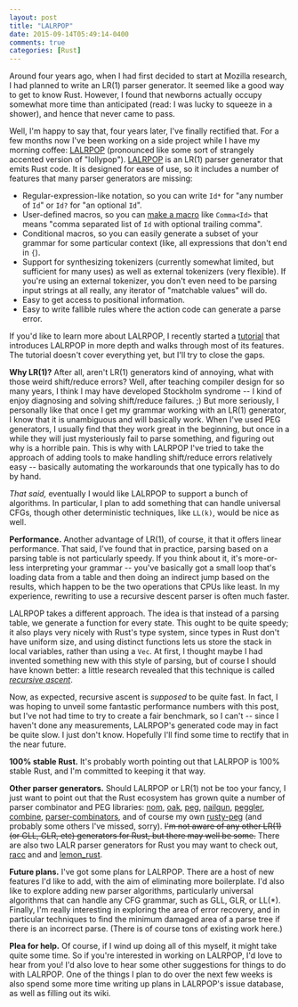 ```yaml
---
layout: post
title: "LALRPOP"
date: 2015-09-14T05:49:14-0400
comments: true
categories: [Rust]
---
```


Around four years ago, when I had first decided to start at Mozilla
research, I had planned to write an LR(1) parser generator. It seemed
like a good way to get to know Rust. However, I found that newborns
actually occupy somewhat more time than anticipated (read: I was lucky
to squeeze in a shower), and hence that never came to pass.

Well, I'm happy to say that, four years later, I've finally rectified
that. For a few months now I've been working on a side project while I
have my morning coffee: [LALRPOP][] (pronounced like some sort of
strangely accented version of "lollypop"). [LALRPOP][] is an LR(1)
parser generator that emits Rust code. It is designed for ease of use,
so it includes a number of features that many parser generators are
missing:

- Regular-expression-like notation, so you can write `Id*` for "any
  number of `Id`" or `Id?` for "an optional `Id`".
- User-defined macros, so you can [make a macro][m] like `Comma<Id>` that
  means "comma separated list of `Id` with optional trailing comma".
- Conditional macros, so you can easily generate a subset of your
  grammar for some particular context (like, all expressions that
  don't end in `{`).
- Support for synthesizing tokenizers (currently somewhat limited, but
  sufficient for many uses) as well as external tokenizers (very
  flexible). If you're using an external tokenizer, you don't even
  need to be parsing input strings at all really, any iterator of
  "matchable values" will do.
- Easy to get access to positional information.
- Easy to write fallible rules where the action code can generate a
  parse error.

If you'd like to learn more about LALRPOP, I recently started a
[tutorial][] that introduces LALRPOP in more depth and walks through
most of its features. The tutorial doesn't cover everything yet, but
I'll try to close the gaps.

**Why LR(1)?** After all, aren't LR(1) generators kind of annoying,
what with those weird shift/reduce errors? Well, after teaching
compiler design for so many years, I think I may have developed
Stockholm syndrome -- I kind of enjoy diagnosing and solving
shift/reduce failures. ;) But more seriously, I personally like that
once I get my grammar working with an LR(1) generator, I know that it
is unambiguous and will basically work. When I've used PEG generators,
I usually find that they work great in the beginning, but once in a
while they will just mysteriously fail to parse something, and
figuring out why is a horrible pain. This is why with LALRPOP I've
tried to take the approach of adding tools to make handling
shift/reduce errors relatively easy -- basically automating the
workarounds that one typically has to do by hand.

*That said,* eventually I would like LALRPOP to support a bunch of
algorithms. In particular, I plan to add something that can handle
universal CFGs, though other deterministic techniques, like `LL(k)`,
would be nice as well.

**Performance.** Another advantage of LR(1), of course, it that it
offers linear performance. That said, I've found that in
practice, parsing based on a parsing table is not particularly
speedy. If you think about it, it's more-or-less interpreting your
grammar -- you've basically got a small loop that's loading data from
a table and then doing an indirect jump based on the results, which
happen to be the two operations that CPUs like least. In my
experience, rewriting to use a recursive descent parser is often much
faster.

LALRPOP takes a different approach. The idea is that instead of a
parsing table, we generate a function for every state. This ought to
be quite speedy; it also plays very nicely with Rust's type system,
since types in Rust don't have uniform size, and using distinct
functions lets us store the stack in local variables, rather than
using a `Vec`. At first, I thought maybe I had invented something new
with this style of parsing, but of course I should have known better:
a little research revealed that this technique is called
[*recursive ascent*][ra].

Now, as expected, recursive ascent is *supposed* to be quite fast. In
fact, I was hoping to unveil some fantastic performance numbers with
this post, but I've not had time to try to create a fair benchmark, so
I can't -- since I haven't done any measurements, LALRPOP's generated
code may in fact be quite slow. I just don't know. Hopefully I'll find
some time to rectify that in the near future.

**100% stable Rust.** It's probably worth pointing out that LALRPOP is
100% stable Rust, and I'm committed to keeping it that way.

**Other parser generators.** Should LALRPOP or LR(1) not be too your
fancy, I just want to point out that the Rust ecosystem has grown
quite a number of parser combinator and PEG libraries: [nom], [oak],
[peg], [nailgun], [peggler], [combine], [parser-combinators], and of
course my own [rusty-peg] (and probably some others I've missed,
sorry). ~~I'm not aware of any other LR(1) (or GLL, GLR, etc)
generators for Rust, but there may well be some.~~ There are also two
LALR parser generators for Rust you may want to check out, [racc] and
and [lemon_rust].

**Future plans.** I've got some plans for LALRPOP. There are a host of
new features I'd like to add, with the aim of eliminating more
boilerplate. I'd also like to explore adding new parser algorithms,
particularly universal algorithms that can handle any CFG grammar,
such as GLL, GLR, or LL(*). Finally, I'm really interesting in
exploring the area of error recovery, and in particular techniques to
find the minimum damaged area of a parse tree if there is an incorrect
parse. (There is of course tons of existing work here.)

**Plea for help.** Of course, if I wind up doing all of this myself,
it might take quite some time. So if you're interested in working on
LALRPOP, I'd love to hear from you! I'd also love to hear some other
suggestions for things to do with LALRPOP. One of the things I plan to
do over the next few weeks is also spend some more time writing up
plans in LALRPOP's issue database, as well as filling out its wiki.

[LALRPOP]: https://github.com/nikomatsakis/lalrpop
[tutorial]: https://github.com/nikomatsakis/lalrpop/blob/master/doc/tutorial.md
[ra]: https://en.wikipedia.org/wiki/Recursive_ascent_parser
[nom]: https://crates.io/crates/nom
[oak]: https://crates.io/crates/oak
[peg]: https://crates.io/crates/peg
[rusty-peg]: https://crates.io/crates/rusty-peg
[nailgun]: https://crates.io/crates/nailgun
[peggler]: https://crates.io/crates/peggler
[combine]: https://crates.io/crates/combine
[parser-combinators]: https://crates.io/crates/parser-combinators
[m]: https://github.com/nikomatsakis/lalrpop/blob/master/doc/tutorial.md#calculator5
[racc]: https://github.com/sivadeilra/racc
[lemon_rust]: https://github.com/rodrigorc/lemon_rust
